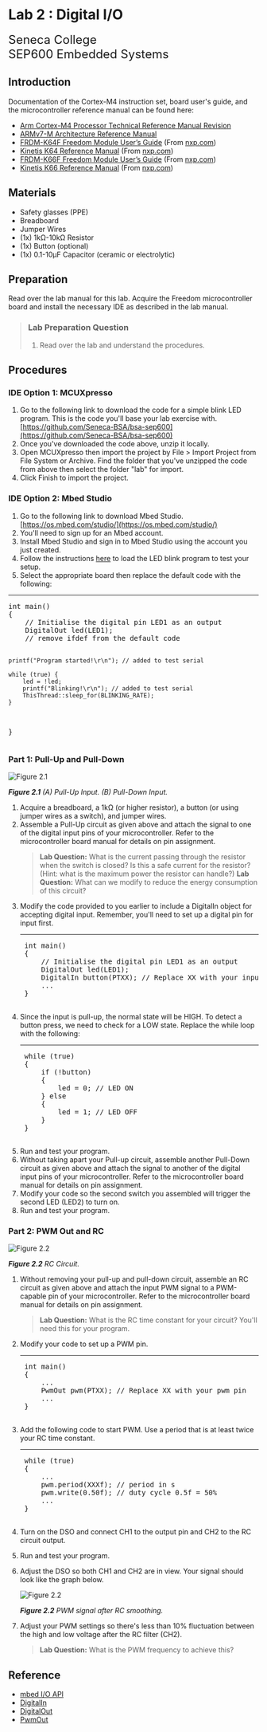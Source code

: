 # Lab 2 : Digital I/O

<font size="5">
Seneca College</br>
SEP600 Embedded Systems
</font>

## Introduction

Documentation of the Cortex-M4 instruction set, board user's guide, and the microcontroller reference manual can be found here:

- [Arm Cortex-M4 Processor Technical Reference Manual Revision](https://developer.arm.com/documentation/100166/0001)
- [ARMv7-M Architecture Reference Manual](https://developer.arm.com/documentation/ddi0403/latest/)
- [FRDM-K64F Freedom Module User’s Guide](FRDMK64FUG.pdf) (From [nxp.com](https://www.nxp.com/webapp/Download?colCode=FRDMK64FUG))
- [Kinetis K64 Reference Manual](K64P144M120SF5RM.pdf) (From [nxp.com](https://www.nxp.com/webapp/Download?colCode=K64P144M120SF5RM))
- [FRDM-K66F Freedom Module User’s Guide](FRDMK66FUG.pdf) (From [nxp.com](https://www.nxp.com/webapp/Download?colCode=FRDMK66FUG))
- [Kinetis K66 Reference Manual](K66P144M180SF5RMV2.pdf) (From [nxp.com](https://www.nxp.com/webapp/Download?colCode=K66P144M180SF5RMV2))

## Materials
- Safety glasses (PPE)
- Breadboard
- Jumper Wires
- (1x) 1kΩ-10kΩ Resistor
- (1x) Button (optional)
- (1x) 0.1-10µF Capacitor (ceramic or electrolytic)

## Preparation

Read over the lab manual for this lab. Acquire the Freedom microcontroller board and install the necessary IDE as described in the lab manual.

> ### Lab Preparation Question
> 1. Read over the lab and understand the procedures.

## Procedures

### IDE Option 1: MCUXpresso

1. Go to the following link to download the code for a simple blink LED program. This is the code you'll base your lab exercise with. [https://github.com/Seneca-BSA/bsa-sep600](https://github.com/Seneca-BSA/bsa-sep600)
1. Once you've downloaded the code above, unzip it locally.
1. Open MCUXpresso then import the project by File > Import Project from File System or Archive. Find the folder that you've unzipped the code from above then select the folder "lab" for import.
1. Click Finish to import the project.

### IDE Option 2: Mbed Studio

1. Go to the following link to download Mbed Studio. [https://os.mbed.com/studio/](https://os.mbed.com/studio/)
1. You'll need to sign up for an Mbed account.
1. Install Mbed Studio and sign in to Mbed Studio using the account you just created.
1. Follow the instructions [here](https://os.mbed.com/docs/mbed-studio/current/getting-started/index.html) to load the LED blink program to test your setup.
1. Select the appropriate board then replace the default code with the following:
<hr/><pre>
int main()
{
    // Initialise the digital pin LED1 as an output
    DigitalOut led(LED1);
    // remove ifdef from the default code

    printf("Program started!\r\n"); // added to test serial

    while (true) {
        led = !led;
        printf("Blinking!\r\n"); // added to test serial
        ThisThread::sleep_for(BLINKING_RATE);
    }
}
</pre>

### Part 1: Pull-Up and Pull-Down

![Figure 2.1](lab2-pull-up-down.png)

***Figure 2.1** (A) Pull-Up Input. (B) Pull-Down Input.*

1. Acquire a breadboard, a 1kΩ (or higher resistor), a button (or using jumper wires as a switch), and jumper wires.
1. Assemble a Pull-Up circuit as given above and attach the signal to one of the digital input pins of your microcontroller. Refer to the microcontroller board manual for details on pin assignment.
    > **Lab Question:** What is the current passing through the resistor when the switch is closed? Is this a safe current for the resistor? (Hint: what is the maximum power the resistor can handle?)
    > **Lab Question:** What can we modify to reduce the energy consumption of this circuit?
1. Modify the code provided to you earlier to include a DigitalIn object for accepting digital input. Remember, you'll need to set up a digital pin for input first.
    <hr/><pre>
    int main()
    {
        // Initialise the digital pin LED1 as an output
        DigitalOut led(LED1);
        DigitalIn button(PTXX); // Replace XX with your input pin
        ...
    }
    </pre>
1. Since the input is pull-up, the normal state will be HIGH. To detect a button press, we need to check for a LOW state. Replace the while loop with the following:
    <hr/><pre>
    while (true)
    {
        if (!button)
        {
            led = 0; // LED ON
        } else
        {
            led = 1; // LED OFF
        }
    }
    </pre>
1. Run and test your program.
1. Without taking apart your Pull-up circuit, assemble another Pull-Down circuit as given above and attach the signal to another of the digital input pins of your microcontroller. Refer to the microcontroller board manual for details on pin assignment.
1. Modify your code so the second switch you assembled will trigger the second LED (LED2) to turn on.
1. Run and test your program.

### Part 2: PWM Out and RC

![Figure 2.2](lab2-rc-circuit.png)

***Figure 2.2** RC Circuit.*

1. Without removing your pull-up and pull-down circuit, assemble an RC circuit as given above and attach the input PWM signal to a PWM-capable pin of your microcontroller. Refer to the microcontroller board manual for details on pin assignment.
    > **Lab Question:** What is the RC time constant for your circuit? You'll need this for your program.
1. Modify your code to set up a PWM pin.
    <hr/><pre>
    int main()
    {
        ...
        PwmOut pwm(PTXX); // Replace XX with your pwm pin
        ...
    }
    </pre>
1. Add the following code to start PWM. Use a period that is at least twice your RC time constant.
    <hr/><pre>
    while (true)
    {
        ...
        pwm.period(XXXf); // period in s
        pwm.write(0.50f); // duty cycle 0.5f = 50%
        ...
    }
    </pre>
1. Turn on the DSO and connect CH1 to the output pin and CH2 to the RC circuit output.
1. Run and test your program.
1. Adjust the DSO so both CH1 and CH2 are in view. Your signal should look like the graph below.

    ![Figure 2.2](lab2-rc-pwm.png)

    ***Figure 2.2** PWM signal after RC smoothing.*
1. Adjust your PWM settings so there's less than 10% fluctuation between the high and low voltage after the RC filter (CH2).
    > **Lab Question:** What is the PWM frequency to achieve this?

## Reference

- [mbed I/O API](https://os.mbed.com/docs/mbed-os/v6.16/apis/i-o-apis.html)
- [DigitalIn](https://os.mbed.com/handbook/DigitalIn)
- [DigitalOut](https://os.mbed.com/handbook/DigitalOut)
- [PwmOut](https://os.mbed.com/handbook/PwmOut)